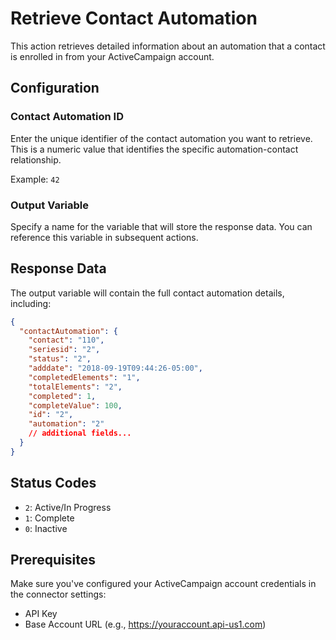 # Retrieve Contact Automation

This action retrieves detailed information about an automation that a contact is enrolled in from your ActiveCampaign account.

## Configuration

### Contact Automation ID
Enter the unique identifier of the contact automation you want to retrieve. This is a numeric value that identifies the specific automation-contact relationship.

Example: `42`

### Output Variable
Specify a name for the variable that will store the response data. You can reference this variable in subsequent actions.

## Response Data

The output variable will contain the full contact automation details, including:

```json
{
  "contactAutomation": {
    "contact": "110",
    "seriesid": "2",
    "status": "2",
    "adddate": "2018-09-19T09:44:26-05:00",
    "completedElements": "1",
    "totalElements": "2",
    "completed": 1,
    "completeValue": 100,
    "id": "2",
    "automation": "2"
    // additional fields...
  }
}
```

## Status Codes

- `2`: Active/In Progress
- `1`: Complete
- `0`: Inactive

## Prerequisites

Make sure you've configured your ActiveCampaign account credentials in the connector settings:
- API Key
- Base Account URL (e.g., https://youraccount.api-us1.com)